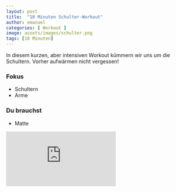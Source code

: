 ```yaml
---
layout: post
title:  "10 Minuten Schulter-Workout"
author: emanuel
categories: [ Workout ]
image: assets/images/schulter.png
tags: [10 Minuten]
---
```


In diesem kurzen, aber intensiven Workout kümmern wir uns um die Schultern.
Vorher aufwärmen nicht vergessen!

### Fokus
- Schultern
- Arme

### Du brauchst
- Matte

<div class="embed-responsive embed-responsive-16by9">
  <iframe class="embed-responsive-item" src="https://www.youtube.com/embed/MFdknCmaVf0" frameborder="0" allow="accelerometer; autoplay; encrypted-media; gyroscope; picture-in-picture" allowfullscreen></iframe>
</div>